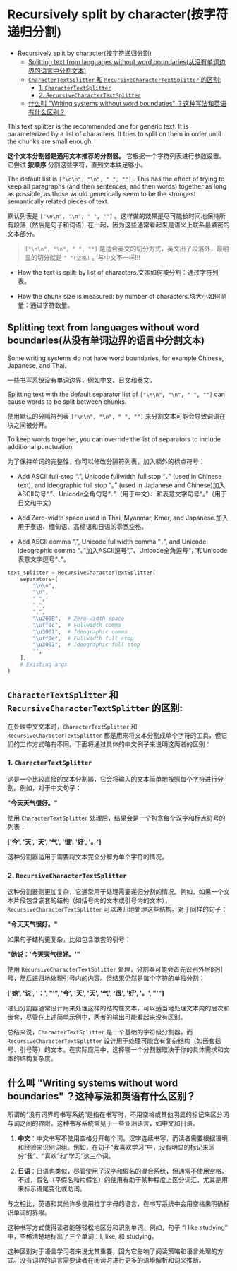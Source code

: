 # Recursively split by character(按字符递归分割)
- [Recursively split by character(按字符递归分割)](#recursively-split-by-character按字符递归分割)
  - [Splitting text from languages without word boundaries(从没有单词边界的语言中分割文本)](#splitting-text-from-languages-without-word-boundaries从没有单词边界的语言中分割文本)
  - [`CharacterTextSplitter` 和 `RecursiveCharacterTextSplitter` 的区别:](#charactertextsplitter-和-recursivecharactertextsplitter-的区别)
    - [1. `CharacterTextSplitter`](#1-charactertextsplitter)
    - [2. `RecursiveCharacterTextSplitter`](#2-recursivecharactertextsplitter)
  - [什么叫 "Writing systems without word boundaries" ？这种写法和英语有什么区别？](#什么叫-writing-systems-without-word-boundaries-这种写法和英语有什么区别)


This text splitter is the recommended one for generic text. It is parameterized by a list of characters. It tries to split on them in order until the chunks are small enough.<br>

**这个文本分割器是通用文本推荐的分割器。** 它根据一个字符列表进行参数设置。它尝试 **按顺序** 分割这些字符，直到文本块足够小。<br>

The default list is `["\n\n", "\n", " ", ""]` . This has the effect of trying to keep all paragraphs (and then sentences, and then words) together as long as possible, as those would generically seem to be the strongest semantically related pieces of text.<br>

默认列表是 `["\n\n", "\n", " ", ""]` 。这样做的效果是尽可能长时间地保持所有段落（然后是句子和词语）在一起，因为这些通常看起来是语义上联系最紧密的文本部分。<br>

> `["\n\n", "\n", " ", ""]` 是适合英文的切分方式，英文出了段落外，最明显的切分就是 `" "(空格)` 。与中文不一样!‼️<br>

- How the text is split: by list of characters.文本如何被分割：通过字符列表。

- How the chunk size is measured: by number of characters.块大小如何测量：通过字符数量。


## Splitting text from languages without word boundaries(从没有单词边界的语言中分割文本)

Some writing systems do not have word boundaries, for example Chinese, Japanese, and Thai.<br>

一些书写系统没有单词边界，例如中文、日文和泰文。<br>

Splitting text with the default separator list of `["\n\n", "\n", " ", ""]` can cause words to be split between chunks.<br>

使用默认的分隔符列表 `["\n\n", "\n", " ", ""]` 来分割文本可能会导致词语在块之间被分开。<br>

To keep words together, you can override the list of separators to include additional punctuation:<br>

为了保持单词的完整性，你可以修改分隔符列表，加入额外的标点符号：<br>


- Add ASCII full-stop “.”, Unicode fullwidth full stop “．” (used in Chinese text), and ideographic full stop “。” (used in Japanese and Chinese)加入ASCII句号“.”、Unicode全角句号“．”（用于中文）、和表意文字句号“。”（用于日文和中文）

- Add Zero-width space used in Thai, Myanmar, Kmer, and Japanese.加入用于泰语、缅甸语、高棉语和日语的零宽空格。

- Add ASCII comma “,”, Unicode fullwidth comma “，”, and Unicode ideographic comma “、”加入ASCII逗号“,”、Unicode全角逗号“，”和Unicode表意文字逗号“、”。

```python
text_splitter = RecursiveCharacterTextSplitter(
    separators=[
        "\n\n",
        "\n",
        " ",
        ".",
        ",",
        "\u200B",  # Zero-width space
        "\uff0c",  # Fullwidth comma
        "\u3001",  # Ideographic comma
        "\uff0e",  # Fullwidth full stop
        "\u3002",  # Ideographic full stop
        "",
    ],
    # Existing args
)
```


## `CharacterTextSplitter` 和 `RecursiveCharacterTextSplitter` 的区别:

在处理中文文本时，`CharacterTextSplitter` 和 `RecursiveCharacterTextSplitter` 都是用来将文本分割成单个字符的工具，但它们的工作方式略有不同。下面将通过具体的中文例子来说明这两者的区别：<br>

### 1. `CharacterTextSplitter`

这是一个比较直接的文本分割器，它会将输入的文本简单地按照每个字符进行分割。例如，对于中文句子：<br>

**"今天天气很好。"** <br>

使用 `CharacterTextSplitter` 处理后，结果会是一个包含每个汉字和标点符号的列表：<br>

**['今', '天', '天', '气', '很', '好', '。']** <br>

这种分割器适用于需要将文本完全分解为单个字符的情况。<br>

### 2. `RecursiveCharacterTextSplitter`

这种分割器则更加复杂，它通常用于处理需要递归分割的情况。例如，如果一个文本片段包含嵌套的结构（如括号内的文本或引号内的文本），`RecursiveCharacterTextSplitter` 可以递归地处理这些结构。对于同样的句子：<br>

**"今天天气很好。"** <br>

如果句子结构更复杂，比如包含嵌套的引号：<br>

**"她说：'今天天气很好。'"** <br>

使用 `RecursiveCharacterTextSplitter` 处理，分割器可能会首先识别外层的引号，然后递归地处理引号内的内容。但结果仍然是每个字符的单独分割：<br>

**['她', '说', '：', "'", '今', '天', '天', '气', '很', '好', '。', "'"]** <br>

递归分割器通常设计用来处理这样的结构性文本，可以适当地处理文本内的层次和嵌套，尽管在上述简单示例中，两者的输出可能看起来没有区别。<br>

总结来说，`CharacterTextSplitter` 是一个基础的字符级分割器，而 `RecursiveCharacterTextSplitter` 设计用于处理可能含有复杂结构（如嵌套括号、引号等）的文本。在实际应用中，选择哪一个分割器取决于你的具体需求和文本的结构复杂度。


## 什么叫 "Writing systems without word boundaries" ？这种写法和英语有什么区别？

所谓的“没有词界的书写系统”是指在书写时，不用空格或其他明显的标记来区分词与词之间的界限。这种书写系统常见于一些亚洲语言，如中文和日语。<br>

1. **中文**：中文书写不使用空格分开每个词。汉字连续书写，而读者需要根据语境和经验来识别词组。例如，在句子“我喜欢学习”中，没有明显的标记来区分“我”、“喜欢”和“学习”这三个词。

2. **日语**：日语也类似，尽管使用了汉字和假名的混合系统，但通常不使用空格。不过，假名（平假名和片假名）的使用有助于某种程度上区分词汇，尤其是用来标示语尾变化或助词。

与之相比，英语和其他许多使用拉丁字母的语言，在书写系统中会用空格来明确标识单词的界限。<br>

这种书写方式使得读者能够轻松地区分和识别单词。例如，句子 “I like studying” 中，空格清楚地标出了三个单词：I, like, 和 studying。<br>

这种区别对于语言学习者来说尤其重要，因为它影响了阅读策略和语言处理的方式。没有词界的语言需要读者在阅读时进行更多的语境解析和词义推断。<br>